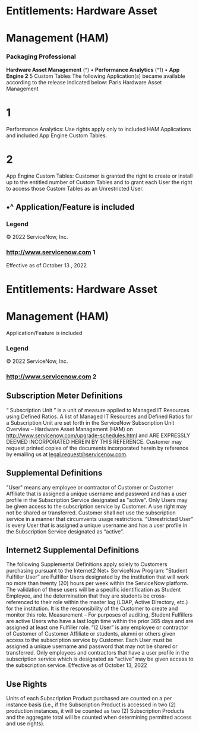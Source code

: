# Entitlements: Hardware Asset

# Management (HAM)

### Packaging Professional

**Hardware Asset Management** (^) • **Performance Analytics** (^1) • **App Engine 2** 5 Custom Tables The following Application(s) became available according to the release indicated below: Paris Hardware Asset Management

# 1

 Performance Analytics: Use rights apply only to included HAM Applications and included App Engine Custom Tables.

# 2

 App Engine Custom Tables: Customer is granted the right to create or install up to the entitled number of Custom Tables and to grant each User the right to access those Custom Tables as an Unrestricted User.

## •^ Application/Feature is included

### Legend

© 2022 ServiceNow, Inc.

### http://www.servicenow.com 1

 Effective as of October 13 , 2022


# Entitlements: Hardware Asset

# Management (HAM)

 Application/Feature is included

### Legend

© 2022 ServiceNow, Inc.

### http://www.servicenow.com 2

## Subscription Meter Definitions

 “ Subscription Unit ” is a unit of measure applied to Managed IT Resources using Defined Ratios. A list of Managed IT Resources and Defined Ratios for a Subscription Unit are set forth in the ServiceNow Subscription Unit Overview – Hardware Asset Management (HAM) on http://www.servicenow.com/upgrade-schedules.html and ARE EXPRESSLY DEEMED INCORPORATED HEREIN BY THIS REFERENCE. Customer may request printed copies of the documents incorporated herein by reference by emailing us at legal.request@servicenow.com.

## Supplemental Definitions

 "User" means any employee or contractor of Customer or Customer Affiliate that is assigned a unique username and password and has a user profile in the Subscription Service designated as "active". Only Users may be given access to the subscription service by Customer. A use right may not be shared or transferred. Customer shall not use the subscription service in a manner that circumvents usage restrictions. "Unrestricted User" is every User that is assigned a unique username and has a user profile in the Subscription Service designated as “active”.

## Internet2 Supplemental Definitions

 The following Supplemental Definitions apply solely to Customers purchasing pursuant to the Internet2 Net+ ServiceNow Program: “Student Fulfiller User” are Fulfiller Users designated by the institution that will work no more than twenty (20) hours per week within the ServiceNow platform. The validation of these users will be a specific identification as Student Employee, and the determination that they are students be cross-referenced to their role within the master log (LDAP, Active Directory, etc.) for the institution. It is the responsibility of the Customer to create and monitor this role. Measurement – For purposes of auditing, Student Fulfillers are active Users who have a last login time within the prior 365 days and are assigned at least one Fulfiller role. “I2 User” is any employee or contractor of Customer of Customer Affiliate or students, alumni or others given access to the subscription service by Customer. Each User must be assigned a unique username and password that may not be shared or transferred. Only employees and contractors that have a user profile in the subscription service which is designated as “active” may be given access to the subscription service. Effective as of October 13, 2022

## Use Rights

 Units of each Subscription Product purchased are counted on a per instance basis (i.e., if the Subscription Product is accessed in two (2) production instances, it will be counted as two (2) Subscription Products and the aggregate total will be counted when determining permitted access and use rights).


